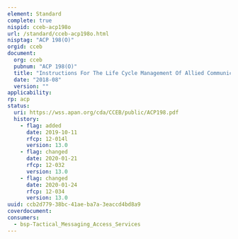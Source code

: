 ```yaml
---
element: Standard
complete: true
nispid: cceb-acp198o
url: /standard/cceb-acp198o.html
nisptag: "ACP 198(O)"
orgid: cceb
document:
  org: cceb
  pubnum: "ACP 198(O)"
  title: "Instructions For The Life Cycle Management Of Allied Communications Publications (ACPS)"
  date: "2018-08"
  version: ""
applicability:
rp: acp
status:
  uri: https://wss.apan.org/cda/CCEB/public/ACP198.pdf
  history: 
    - flag: added
      date: 2019-10-11
      rfcp: 12-014l
      version: 13.0
    - flag: changed
      date: 2020-01-21
      rfcp: 12-032
      version: 13.0
    - flag: changed
      date: 2020-01-24
      rfcp: 12-034
      version: 13.0
uuid: ccb2d779-38bc-41ae-ba7a-3eaccd4bd8a9
coverdocument:
consumers:
  - bsp-Tactical_Messaging_Access_Services
---
```


